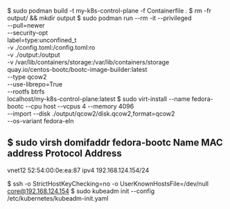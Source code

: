$ sudo podman build -t my-k8s-control-plane -f Containerfile .
$ rm -fr output/ && mkdir output
$ sudo podman run --rm -it  --privileged \
       --pull=newer \
       --security-opt \
       label=type:unconfined_t  \
       -v ./config.toml:/config.toml:ro \
       -v ./output:/output  \
       -v /var/lib/containers/storage:/var/lib/containers/storage \
       quay.io/centos-bootc/bootc-image-builder:latest \
       --type qcow2 \
       --use-librepo=True \
       --rootfs btrfs \
       localhost/my-k8s-control-plane:latest
$ sudo virt-install --name fedora-bootc --cpu host  --vcpus 4 --memory 4096 \
    --import --disk ./output/qcow2/disk.qcow2,format=qcow2  \
    --os-variant fedora-eln

$ sudo virsh domifaddr fedora-bootc
 Name       MAC address          Protocol     Address
-------------------------------------------------------------------------------
 vnet12     52:54:00:0e:ea:87    ipv4         192.168.124.154/24

$ ssh -o StrictHostKeyChecking=no -o UserKnownHostsFile=/dev/null core@192.168.124.154
<VM>$ sudo kubeadm init --config /etc/kubernetes/kubeadm-init.yaml
